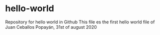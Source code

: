 # hello-world
Repository for hello world in Github
This file es the first hello world file of Juan Ceballos
Popayán, 31st of august 2020

